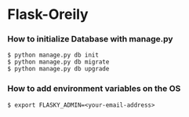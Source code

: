 # Flask-Oreily





### How to initialize Database with manage.py
```
$ python manage.py db init
$ python manage.py db migrate
$ python manage.py db upgrade
```

### How to add environment variables on the OS
```
$ export FLASKY_ADMIN=<your-email-address>
```
